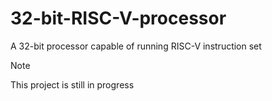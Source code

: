 # 32-bit-RISC-V-processor
A 32-bit processor capable of running RISC-V instruction set

> [!NOTE]
> This project is still in progress
